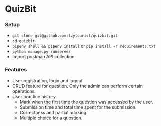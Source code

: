 # QuizBit

### Setup
- `git clone git@github.com:lzytourist/quizbit.git`
- `cd quizbit`
- `pipenv shell && pipenv install` or `pip install -r requirements.txt`
- `python manage.py runserver`
- Import postman API collection.

### Features
- User registration, login and logout
- CRUD feature for question. Only the admin can perform certain operations.
- User practice history.
  - Mark when the first time the question was accessed by the user.
  - Submission time and total time spent for the submission.
  - Correctness and partial marking.
  - Multiple choice for a question.